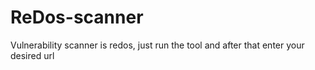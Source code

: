 # ReDos-scanner
Vulnerability scanner is redos, just run the tool and after that enter your desired url
